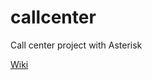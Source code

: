 # callcenter
Call center project with Asterisk

[Wiki](https://github.com/AlexMisha/callcenter/wiki)
